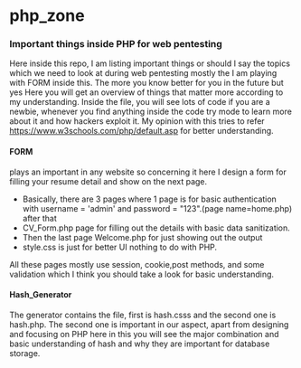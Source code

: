 # php_zone
### Important things inside PHP for web pentesting
Here inside this repo, I am listing important things or should I say the topics which we need to look at during web pentesting mostly the I am playing with FORM inside this.
The more you know better for you in the future but yes Here you will get an overview of things that matter more according to my understanding.
Inside the file, you will see lots of code if you are a newbie, whenever you find anything inside the code try mode to learn more about it and how hackers exploit it.
My opinion with this tries to refer https://www.w3schools.com/php/default.asp for better understanding.

#### FORM 
plays an important in any website so concerning it here I design a form for filling your resume detail and show on the next page.
- Basically, there are 3 pages where 1 page is for basic authentication with username = 'admin' and password = "123".(page name=home.php) after that 
- CV_Form.php page for filling out the details with basic data sanitization.
- Then the last page Welcome.php for just showing out the output 
- style.css is just for better UI nothing to do with PHP.

All these pages mostly use session, cookie,post methods, and some validation which I think you should take a look for basic understanding.


#### Hash_Generator
The generator contains the file, first is hash.csss and the second one is hash.php.
The second one is important in our aspect, apart from designing and focusing on PHP here in this you will see the major combination and basic understanding of hash and why they are important for database storage.


